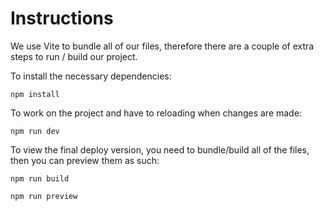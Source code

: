 # Instructions

We use Vite to bundle all of our files, therefore there are a couple of extra steps to run / build our project. 

To install the necessary dependencies:
```
npm install
```
To work on the project and have to reloading when changes are made:
```
npm run dev
```
To view the final deploy version, you need to bundle/build all of the files, then you can preview them as such:
```
npm run build
```
```
npm run preview
```
